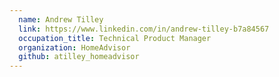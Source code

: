 ```yaml
---
  name: Andrew Tilley
  link: https://www.linkedin.com/in/andrew-tilley-b7a84567
  occupation_title: Technical Product Manager
  organization: HomeAdvisor
  github: atilley_homeadvisor
---
```

